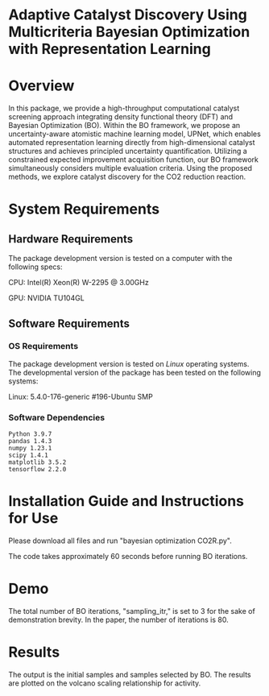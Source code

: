# Adaptive Catalyst Discovery Using Multicriteria Bayesian Optimization with Representation Learning

# Overview

In this package, we provide a high-throughput computational catalyst screening approach integrating density functional theory (DFT) and Bayesian Optimization (BO). Within the BO framework, we propose an uncertainty-aware atomistic machine learning model, UPNet, which enables automated representation learning directly from high-dimensional catalyst structures and achieves principled uncertainty quantification. Utilizing a constrained expected improvement acquisition function, our BO framework simultaneously considers multiple evaluation criteria. Using the proposed methods, we explore catalyst discovery for the CO2 reduction reaction. 


# System Requirements

## Hardware Requirements

The package development version is tested on a computer with the following specs:

CPU: Intel(R) Xeon(R) W-2295  @ 3.00GHz

GPU: NVIDIA TU104GL

## Software Requirements

### OS Requirements

The package development version is tested on *Linux* operating systems. The developmental version of the package has been tested on the following systems:

Linux:  5.4.0-176-generic #196-Ubuntu SMP  

### Software Dependencies
```
Python 3.9.7
pandas 1.4.3
numpy 1.23.1
scipy 1.4.1
matplotlib 3.5.2
tensorflow 2.2.0
```


# Installation Guide and Instructions for Use

Please download all files and run "bayesian optimization CO2R.py".

The code takes approximately 60 seconds before running BO iterations. 

# Demo

The total number of BO iterations, "sampling_itr," is set to 3 for the sake of demonstration brevity. In the paper, the number of iterations is 80.

# Results

The output is the initial samples and samples selected by BO. The results are plotted on the volcano scaling relationship for activity.

